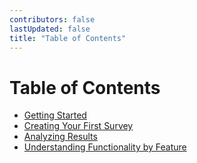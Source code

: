 ```yaml
---
contributors: false
lastUpdated: false
title: "Table of Contents"
---
```


# Table of Contents

- [Getting Started](guides/01-getting-started)
- [Creating Your First Survey](guides/02-creating-your-first-survey)
- [Analyzing Results](guides/03-analyzing-results)
- [Understanding Functionality by Feature](guides/04-understanding-functionality-by-feature)
